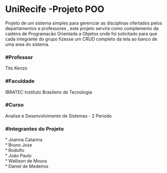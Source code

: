 # UniRecife -Projeto POO 
Projeto de um sistema simples para gerenciar as disciplinas ofertados pelos departamentos e professores , este projeto servirá como complemento da cadeira de Programacão Orientada a Objetos
onde foi solicitado para que cada integrante do grupo fizesse um CRUD completo da tela ao banco de uma area do sistema.
<h3>#Professor</h3>
Tito Kenzo
<h3>#Faculdade</h3>
IBRATEC Instituto Brasileiro de Tecnologia

<h3>#Curso</h3>
Analise e Desenvolvimento de Sistemas - 2 Periodo 

<h3>#Integrantes do Projeto </h3>

° Joanna Catarina </br>
° Bruno Jose</br>
° Rodolfo</br>
° João Paulo</br>
° Wallison de Moura</br>
° Daniel de Medeiros</br>

